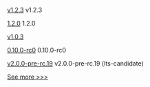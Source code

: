 
[v1.2.3](https://github.com/hyperledger/aries-framework-swift/releases/tag/v1.2.3) v1.2.3

[1.2.0](https://github.com/hyperledger-labs/fablo/releases/tag/1.2.0) 1.2.0

[v1.0.3](https://github.com/hyperledger-labs/cckit/releases/tag/v1.0.3) 

[0.10.0-rc0](https://github.com/hyperledger/aries-cloudagent-python/releases/tag/0.10.0-rc0) 0.10.0-rc0

[v2.0.0-pre-rc.19](https://github.com/hyperledger/iroha/releases/tag/v2.0.0-pre-rc.19) v2.0.0-pre-rc.19 (lts-candidate)


[See more >>>](https://start-here.hyperledger.org/releases)
